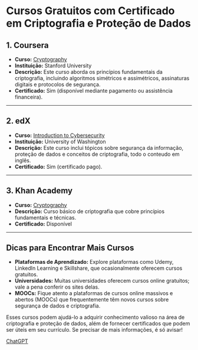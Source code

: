 # Cursos Gratuitos com Certificado em Criptografia e Proteção de Dados

## 1. Coursera
- **Curso:** [Cryptography](https://www.coursera.org/learn/crypto)
- **Instituição:** Stanford University
- **Descrição:** Este curso aborda os princípios fundamentais da criptografia, incluindo algoritmos simétricos e assimétricos, assinaturas digitais e protocolos de segurança.
- **Certificado:** Sim (disponível mediante pagamento ou assistência financeira).

---

## 2. edX
- **Curso:** [Introduction to Cybersecurity](https://www.edx.org/course/introduction-to-cybersecurity)
- **Instituição:** University of Washington
- **Descrição:** Este curso inclui tópicos sobre segurança da informação, proteção de dados e conceitos de criptografia, todo o conteudo em inglês.
- **Certificado:** Sim (certificado pago).

---

## 3. Khan Academy
- **Curso:** [Cryptography](https://www.khanacademy.org/computing/computer-science/cryptography)
- **Descrição:** Curso básico de criptografia que cobre princípios fundamentais e técnicas.
- **Certificado:** Disponível

---

## Dicas para Encontrar Mais Cursos
- **Plataformas de Aprendizado:** Explore plataformas como Udemy, LinkedIn Learning e Skillshare, que ocasionalmente oferecem cursos gratuitos.
- **Universidades:** Muitas universidades oferecem cursos online gratuitos; vale a pena conferir os sites delas.
- **MOOCs:** Fique atento a plataformas de cursos online massivos e abertos (MOOCs) que frequentemente têm novos cursos sobre segurança de dados e criptografia.

Esses cursos podem ajudá-lo a adquirir conhecimento valioso na área de criptografia e proteção de dados, além de fornecer certificados que podem ser úteis em seu currículo. Se precisar de mais informações, é só avisar!

[ChatGPT](https://www.openai.com/chatgpt)
